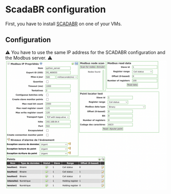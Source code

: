 # ScadaBR configuration

First, you have to install [SCADABR](https://github.com/SCADAbr/ScadaBR) on one of your VMs.

## Configuration

⚠️ You have to use the same IP address for the SCADABR configuration and the Modbus server. ⚠️
![VM Setup](scada_configuration.png)

